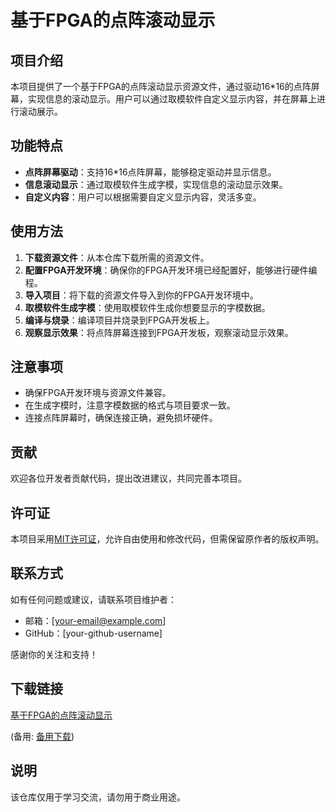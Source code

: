 # 基于FPGA的点阵滚动显示

## 项目介绍

本项目提供了一个基于FPGA的点阵滚动显示资源文件，通过驱动16*16的点阵屏幕，实现信息的滚动显示。用户可以通过取模软件自定义显示内容，并在屏幕上进行滚动展示。

## 功能特点

- **点阵屏幕驱动**：支持16*16点阵屏幕，能够稳定驱动并显示信息。
- **信息滚动显示**：通过取模软件生成字模，实现信息的滚动显示效果。
- **自定义内容**：用户可以根据需要自定义显示内容，灵活多变。

## 使用方法

1. **下载资源文件**：从本仓库下载所需的资源文件。
2. **配置FPGA开发环境**：确保你的FPGA开发环境已经配置好，能够进行硬件编程。
3. **导入项目**：将下载的资源文件导入到你的FPGA开发环境中。
4. **取模软件生成字模**：使用取模软件生成你想要显示的字模数据。
5. **编译与烧录**：编译项目并烧录到FPGA开发板上。
6. **观察显示效果**：将点阵屏幕连接到FPGA开发板，观察滚动显示效果。

## 注意事项

- 确保FPGA开发环境与资源文件兼容。
- 在生成字模时，注意字模数据的格式与项目要求一致。
- 连接点阵屏幕时，确保连接正确，避免损坏硬件。

## 贡献

欢迎各位开发者贡献代码，提出改进建议，共同完善本项目。

## 许可证

本项目采用[MIT许可证](LICENSE)，允许自由使用和修改代码，但需保留原作者的版权声明。

## 联系方式

如有任何问题或建议，请联系项目维护者：

- 邮箱：[your-email@example.com]
- GitHub：[your-github-username]

感谢你的关注和支持！

## 下载链接
[基于FPGA的点阵滚动显示](https://pan.quark.cn/s/f3cf7498b53f) 

(备用: [备用下载](https://pan.baidu.com/s/1Yh_XueRitS8oyTnbPpNNPA?pwd=1234))

## 说明

该仓库仅用于学习交流，请勿用于商业用途。
